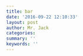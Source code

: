 ```yaml
---
title: bar
date: '2016-09-22 12:10:33'
layout: post
author: Mr. Jack
categories: 
summary: ''
keywords: ''
---
```

